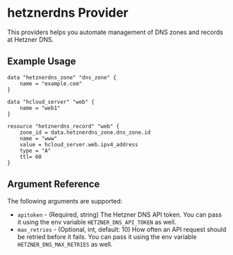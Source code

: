 # hetznerdns Provider

This providers helps you automate management of DNS zones
and records at Hetzner DNS.

## Example Usage

```hcl
data "hetznerdns_zone" "dns_zone" {
    name = "example.com"
}

data "hcloud_server" "web" {
    name = "web1"
}

resource "hetznerdns_record" "web" {
    zone_id = data.hetznerdns_zone.dns_zone.id
    name = "www"
    value = hcloud_server.web.ipv4_address
    type = "A"
    ttl= 60
}
```

## Argument Reference

The following arguments are supported:

- `apitoken` - (Required, string) The Hetzner DNS API token. You can 
  pass it using the env variable `HETZNER_DNS_API_TOKEN` as well.
- `max_retries` - (Optional, int, default: 10) How often an API 
  request should be retried before it fails. You can pass it using 
  the env variable `HETZNER_DNS_MAX_RETRIES` as well.
